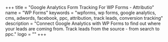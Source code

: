+++
title = "Google Analytics Form Tracking For WP Forms - Attributio"
name = "WP Forms"
keywords = "wpforms, wp forms, google analytics, cms, adwords, facebook, ppc, attribution, track leads, conversion tracking"
description = "Connect Google Analytics with WP Forms to find out where your leads are coming from. Track leads from the source - from search to ppc."
logo = ""
+++